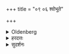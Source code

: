 +++
title = "०९ ०६ श्वोभूते"

+++

<details><summary>Oldenberg</summary>

6. On the following day she should set upright (the plant) with the next (verse; M. I, 15, 1), should recite the next three (verses; M. I, 15, 2-4) over it, should tie (its root) with the next (verse; M. I, 15, 5) to her hands so that (her husband) does not see it, and should, when they have gone to bed, embrace her husband with her arms, with the verse alluding to the word upadhāna ('putting on;' M. I, 15, 6).
</details>

<details><summary>हरदत्तः</summary>

कृत्वा परिकिरणमुपोष्य ततः **श्वोभूते** तां पाठां उत्थापयति खनित्रेण खात्वोत्खिदति **उत्तरयर्चा** "इमां खनीमी"त्येतया ।
ततस्तामुत्तराभिस् तिसृभिः ऋग्भिः अभिमन्त्रयेत "उत्तानपर्णे" इत्येताभिः ।
तस्या मूलं द्वेधा प्रच्छिद्य हस्तयोराबध्नाति उत्तरयर्चा "अहमस्मी"त्येतया ।
प्रतिच्छन्नां यथा भर्ता न पश्यति तथेत्यर्थः ।
उभयत्र मन्त्रस्यावृत्तिः आबध्य ततो रात्रौ शय्याकाले भर्तारं परिगृह्णीयात् ।
**उपधानलिङ्गया** ऋचा "उपतेऽधाम्" इत्येतया उत्तरयेति वक्तव्ये उपधानलिङ्गयेति वचनं परिग्रहे विशेषविधानार्थम् ।
यथा मूलयोः
अन्यतरदधस्तादुपधानं भवति इतरच्चोपरिष्टादपिधानं तथा परिग्रहः कर्तव्यः ॥६॥
</details>

<details><summary>सुदर्शनः</summary>

परेद्युर्वधूरेव तां पाठां "इमां खनामि" इत्येतया खमित्रेणोत्खाय "उत्तानपर्णे" इत्यादिभिस् **तिसृभिरभिमन्त्र्य** तस्याः मूलं द्विधा छित्वा
उपायेन भर्तुरदृश्ये कृत्वा "अहमस्मि सहमाना" इत्येतयाभ्यस्तया स्व**हस्तयोराबध्य** रात्रौ **शय्याकाले** "उपतेऽधाम्" **इत्युपधानलिङ्गया** **बाहुभ्यां भर्तारं परिगृह्णीयात्** ।
उपधानलिङ्गयेति ज्ञापनं च कर्माङ्गम् ॥
केचित्— आबध्य पाठामूलयोर्हस्तयोरुपधानमेको ऽन्यश्चापिधानं यथा स्यात् तथा परिगृह्णीयादिति ॥६॥
</details>
